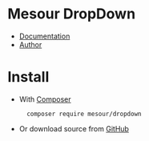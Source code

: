 # Mesour DropDown

- [Documentation](http://components.mesour.com/component/drop-down)
- [Author](http://mesour.com)

# Install

- With [Composer](https://getcomposer.org)

        composer require mesour/dropdown

- Or download source from [GitHub](https://github.com/mesour/DropDown/releases)